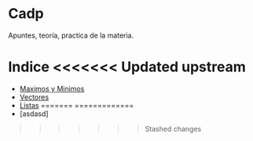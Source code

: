 # Cadp
Apuntes, teoría, practica de la materia.


Indice
<<<<<<< Updated upstream
=======
- [Maximos y Minimos](./Teoria/MaximosMinimos.md)
- [Vectores](./Teoria/Vectores.md)
- [Listas](./Teoria/Listas.md)
=======
=============
- [asdasd]

>>>>>>> Stashed changes
